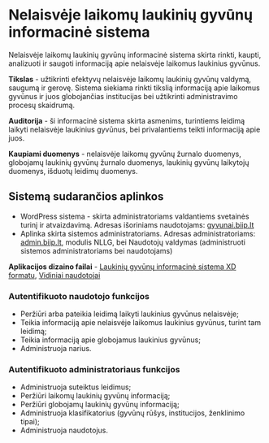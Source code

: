 # Nelaisvėje laikomų laukinių gyvūnų informacinė sistema
Nelaisvėje laikomų laukinių gyvūnų informacinė sistema skirta rinkti, kaupti, analizuoti ir saugoti informaciją apie nelaisvėje laikomus laukinius gyvūnus. 

**Tikslas** - užtikrinti efektyvų nelaisvėje laikomų laukinių gyvūnų valdymą, saugumą ir gerovę. Sistema siekiama rinkti tikslią informaciją apie laikomus gyvūnus ir juos globojančias institucijas bei užtikrinti administravimo procesų skaidrumą.

**Auditorija** -  ši informacinė sistema skirta asmenims, turintiems leidimą laikyti nelaisvėje laukinius gyvūnus, bei privalantiems teikti informaciją apie juos.

**Kaupiami duomenys** - nelaisvėje laikomų gyvūnų žurnalo duomenys, globojamų laukinių gyvūnų žurnalo duomenys, laukinių gyvūnų laikytojų duomenys, išduotų leidimų duomenys.

## Sistemą sudarančios aplinkos

- WordPress sistema - skirta administratoriams valdantiems svetainės turinį ir atvaizdavimą. Adresas išoriniams naudotojams: [gyvunai.biip.lt](https://gyvunai.biip.lt)
- Aplinka skirta sistemos administratoriams. Adresas administratoriams: [admin.biip.lt](https://admin.biip.lt), modulis NLLG, bei Naudotojų valdymas (administruoti sistemos administratoriams bei naudotojams)

**Aplikacijos dizaino failai** - [Laukinių gyvūnų informacinė sistema XD formatu](design/gyvunai_laikytojai_admin.xd), [Vidiniai naudotojai](design/vidiniai_naudotojai.xd)

### Autentifikuoto naudotojo funkcijos

- Peržiūri arba pateikia leidimą laikyti laukinius gyvūnus nelaisvėje;
- Teikia informaciją apie nelaisvėje laikomus laukinius gyvūnus, turint tam leidimą;
- Teikia informaciją apie globojamus laukinius gyvūnus;
- Administruoja narius.

### Autentifikuoto administratoriaus funkcijos

- Administruoja suteiktus leidimus;
- Peržiūri laikomų laukinių gyvūnų informaciją;
- Peržiūri globojamų laukinių gyvūnų informaciją;
- Administruoja klasifikatorius (gyvūnų rūšys, institucijos, ženklinimo tipai);
- Administruoja naudotojus.
